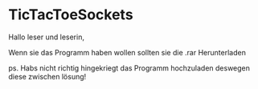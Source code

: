 # TicTacToeSockets

Hallo leser und leserin,

Wenn sie das Programm haben wollen sollten sie die .rar Herunterladen

ps. Habs nicht richtig hingekriegt das Programm hochzuladen deswegen diese zwischen lösung!
